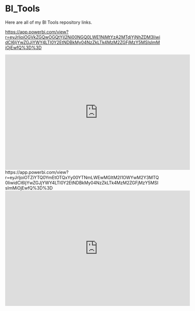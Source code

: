 # BI_Tools
Here are all of my BI Tools repository links.

https://app.powerbi.com/view?r=eyJrIjoiOGVkZGQwOGQtYjI2Ni00NGQ0LWE1NjMtYzA2MTdjYjNhZDM3IiwidCI6IjYwZGJjYWY4LTI0Y2EtNDBkMy04NzZkLTk4MzM2ZGFjMzY5MSIsImMiOjEwfQ%3D%3D
<br>
<iframe title="TitanicBI_Project" width="600" height="373.5" src="https://app.powerbi.com/view?r=eyJrIjoiOGVkZGQwOGQtYjI2Ni00NGQ0LWE1NjMtYzA2MTdjYjNhZDM3IiwidCI6IjYwZGJjYWY4LTI0Y2EtNDBkMy04NzZkLTk4MzM2ZGFjMzY5MSIsImMiOjEwfQ%3D%3D" frameborder="0" allowFullScreen="true"></iframe>

<br>
https://app.powerbi.com/view?r=eyJrIjoiOTZiYTQ0YmEtOTQxYy00YTNmLWEwMGItM2I1OWYwM2Y3MTQ0IiwidCI6IjYwZGJjYWY4LTI0Y2EtNDBkMy04NzZkLTk4MzM2ZGFjMzY5MSIsImMiOjEwfQ%3D%3D
<br>
<iframe title="Saif" width="600" height="373.5" src="https://app.powerbi.com/view?r=eyJrIjoiOTZiYTQ0YmEtOTQxYy00YTNmLWEwMGItM2I1OWYwM2Y3MTQ0IiwidCI6IjYwZGJjYWY4LTI0Y2EtNDBkMy04NzZkLTk4MzM2ZGFjMzY5MSIsImMiOjEwfQ%3D%3D" frameborder="0" allowFullScreen="true"></iframe>
